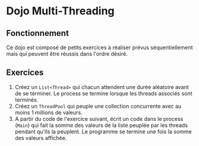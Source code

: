 # Dojo Multi-Threading

## Fonctionnement

Ce dojo est composé de petits exercices à réaliser prévus séquentiellement mais qui peuvent être réussis dans l'ordre désiré.

## Exercices

1. Créez un `List<Thread>` qui chacun attendent une durée aléatoire avant de se terminer. Le process se termine lorsque les threads associés sont terminés.
2. Créez un `ThreadPool` qui peuple une collection concurrente avec au moins 1 millions de valeurs.
3. A partir du code de l'exercice suivant, écrit un code dans le process (`Main`) qui fait la somme des valeurs de la liste peuplée par les threads pendant qu'ils la peuplent. Le programme se termine une fois la somme des valeurs affichée.